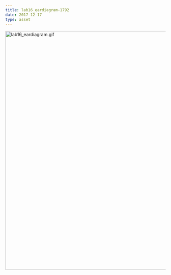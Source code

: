 ```yaml
---
title: lab16_eardiagram-1792
date: 2017-12-17
type: asset
---
```

<img src="/assets/images/lab16_eardiagram.gif" height="750" alt="lab16_eardiagram.gif" style="margin: 0;padding: 0;border: 0;">
